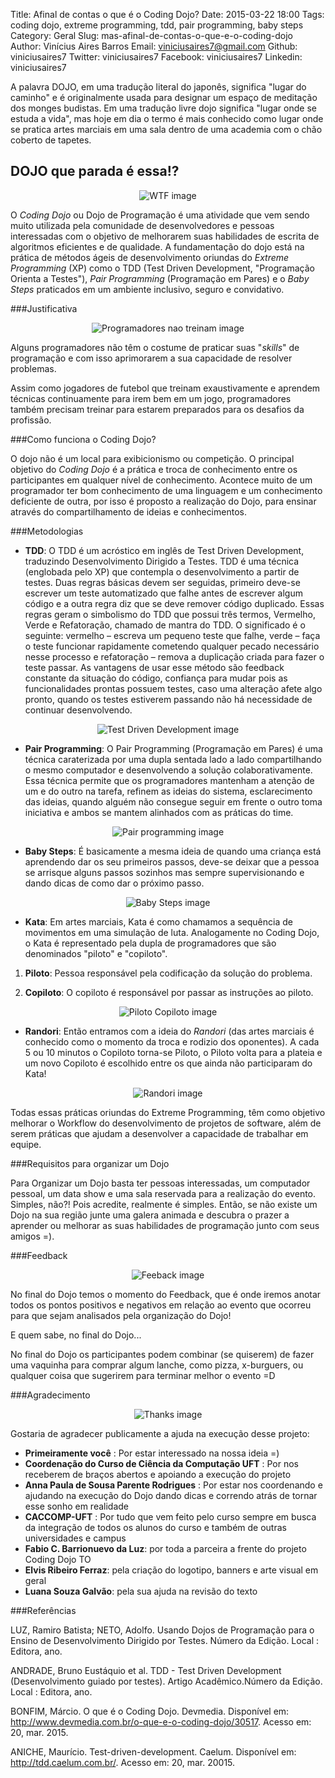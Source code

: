 Title: Afinal de contas o que é o Coding Dojo?
Date: 2015-03-22 18:00
Tags: coding dojo, extreme programming, tdd, pair programming, baby steps
Category: Geral
Slug: mas-afinal-de-contas-o-que-e-o-coding-dojo
Author: Vinícius Aires Barros
Email:  viniciusaires7@gmail.com
Github: viniciusaires7
Twitter: viniciusaires7
Facebook: viniciusaires7
Linkedin: viniciusaires7

A palavra DOJO, em uma tradução literal do japonês, significa "lugar do caminho" e é originalmente usada para designar um espaço de meditação dos monges budistas. Em uma tradução livre dojo significa "lugar onde se estuda a vida", mas hoje em dia o termo é mais conhecido como lugar onde se pratica artes marciais em uma sala dentro de uma academia com o chão coberto de tapetes.

DOJO que parada é essa!?
-----------

<p align="center">
  <img src="images/1/dude-wtf.jpg" alt="WTF image"/>
</p>

O *Coding Dojo* ou Dojo de Programação é uma atividade que vem sendo muito utilizada pela comunidade de desenvolvedores e pessoas interessadas com o objetivo de melhorarem suas habilidades de escrita de algoritmos eficientes e de qualidade. A fundamentação do dojo está na prática de métodos ágeis de desenvolvimento oriundas do *Extreme Programming* (XP) como o TDD (Test Driven Development, "Programação Orienta a Testes"), *Pair Programming* (Programação em Pares) e o *Baby Steps* praticados em um ambiente inclusivo, seguro e convidativo.

###Justificativa
<p align="center">
  <img src="images/1/7396371564_828beac495_z.jpg" alt="Programadores nao treinam image"/>
</p>

Alguns programadores não têm o costume de praticar suas "*skills*" de programação e com isso aprimorarem a sua capacidade de resolver problemas.

Assim como jogadores de futebol que treinam exaustivamente e aprendem técnicas continuamente para irem bem em um jogo, programadores também precisam treinar para estarem preparados para os desafios da profissão.

###Como funciona o Coding Dojo?

O dojo não é um local para exibicionismo ou competição. O principal objetivo do *Coding Dojo* é a prática e troca de conhecimento entre os participantes em qualquer nível de conhecimento. Acontece muito de um programador ter bom conhecimento de uma linguagem e um conhecimento deficiente de outra, por isso é proposto a realização do Dojo, para ensinar através do compartilhamento de ideias e conhecimentos.

###Metodologias

* **TDD**: O TDD é um acróstico em inglês de Test Driven Development, traduzindo Desenvolvimento Dirigido a Testes. TDD é uma técnica (englobada pelo XP) que contempla o desenvolvimento a partir de testes. Duas regras básicas devem ser seguidas, primeiro deve-se escrever um teste automatizado que falhe antes de escrever algum código e a outra regra diz que se deve remover código duplicado. Essas regras geram o simbolismo do TDD que possui três termos, Vermelho, Verde e Refatoração, chamado de mantra do TDD. O significado é o seguinte:  vermelho – escreva um pequeno teste que falhe, verde – faça o teste funcionar rapidamente cometendo qualquer pecado necessário nesse processo e refatoração – remova a duplicação criada para fazer o teste passar. As vantagens de usar esse método são feedback constante da situação do código, confiança para mudar pois as funcionalidades prontas possuem testes, caso uma alteração afete algo pronto, quando os testes estiverem passando não há necessidade de continuar desenvolvendo.
<p align="center">
  <img src="images/1/tdd.jpg" alt="Test Driven Development image"/>
</p>


* **Pair Programming**: O Pair Programming (Programação em Pares) é uma técnica caraterizada por uma dupla sentada lado a lado compartilhando o mesmo computador e desenvolvendo a solução colaborativamente. Essa técnica permite que os programadores mantenham a atenção de um e do outro na tarefa, refinem as ideias do sistema, esclarecimento das ideias, quando alguém não consegue seguir em frente o outro toma iniciativa e ambos se mantem alinhados com as práticas do time.
<p align="center">
  <img src="images/1/IMG_1809.jpg" alt="Pair programming image"/>
</p>

* **Baby Steps**: É basicamente a mesma ideia de quando uma criança está aprendendo dar os seu primeiros passos, deve-se deixar que a pessoa se arrisque alguns passos sozinhos mas sempre supervisionando e dando dicas de como dar o próximo passo.
<p align="center">
  <img src="images/1/959864706_894bdfaa56.jpg" alt="Baby Steps image"/>
</p>

* **Kata**: Em artes marciais, Kata é como chamamos a sequência de movimentos em uma simulação de luta. Analogamente no Coding Dojo, o Kata é representado pela dupla de programadores que são denominados "piloto" e "copiloto".

1. **Piloto**: Pessoa responsável pela codificação da solução do problema.

2. **Copiloto**: O copiloto é responsável por passar as instruções ao piloto.
<p align="center">
  <img src="images/1/Comandante-Elisa-Rossi-e-Co-piloto-Gabriela-GOL-Linhas-Aereas.jpg" alt="Piloto Copiloto image"/>
</p>

* **Randori**: Então entramos com a ideia do *Randori* (das artes marciais é conhecido como o momento da troca e rodizio dos oponentes). A cada 5 ou 10 minutos o Copiloto torna-se Piloto, o Piloto volta para a plateia e um novo Copiloto é escolhido entre os que ainda não participaram do Kata!
<p align="center">
  <img src="images/1/coding-dojo-aprendendo-a-programar-programando-38-638.jpg" alt="Randori image"/>
</p>

Todas essas práticas oriundas do Extreme Programming, têm como objetivo melhorar o Workflow do desenvolvimento de projetos de software, além de serem práticas que ajudam a desenvolver a capacidade de trabalhar em equipe.

###Requisitos para organizar um Dojo

Para Organizar um Dojo basta ter pessoas interessadas, um computador pessoal, um data show e uma sala reservada para a realização do evento. Simples, não?! Pois acredite, realmente é simples. Então, se não existe um Dojo na sua região junte uma galera animada e descubra o prazer a aprender ou melhorar as suas habilidades de programação junto com seus amigos =).

###Feedback
<p align="center">
  <img src="images/1/feedback.jpg" alt="Feeback image"/>
</p>

No final do Dojo temos o momento do Feedback, que é onde iremos anotar todos os pontos positivos e negativos em relação ao evento que ocorreu para que sejam analisados pela organização do Dojo!

E quem sabe, no final do Dojo...

No final do Dojo os participantes podem combinar (se quiserem) de fazer uma vaquinha para comprar algum lanche, como pizza, x-burguers, ou qualquer coisa que sugerirem para terminar melhor o evento =D

###Agradecimento
<p align="center">
  <img src="images/1/AGRADECIMENTOS.jpg" alt="Thanks image"/>
</p>

Gostaria de agradecer publicamente a ajuda na execução desse projeto:

* **Primeiramente você** : Por estar interessado na nossa ideia =)
* **Coordenação do Curso de Ciência da Computação UFT** :  Por nos receberem de braços abertos e apoiando a execução do projeto
* **Anna Paula de Sousa Parente Rodrigues** : Por estar nos coordenando e ajudando na execução do Dojo dando dicas e correndo atrás de tornar esse sonho em realidade
* **CACCOMP-UFT** : Por tudo que vem feito pelo curso sempre em busca da integração de todos os alunos do curso e também de outras universidades e campus
* **Fabio C. Barrionuevo da Luz**: por toda a parceira a frente do projeto Coding Dojo TO
* **Elvis Ribeiro Ferraz**: pela criação do logotipo, banners e arte visual em geral
* **Luana Souza Galvão**: pela sua ajuda na revisão do texto

###Referências

LUZ, Ramiro Batista; NETO, Adolfo. Usando Dojos de Programação para o Ensino de Desenvolvimento Dirigido por Testes. Número da Edição. Local : Editora, ano.

ANDRADE, Bruno Eustáquio et al. TDD - Test Driven Development (Desenvolvimento guiado por testes). Artigo Acadêmico.Número da Edição. Local : Editora, ano. 

BONFIM, Márcio. O que é o Coding Dojo. Devmedia. Disponível em: <http://www.devmedia.com.br/o-que-e-o-coding-dojo/30517>. Acesso em: 20, mar. 2015.

ANICHE, Maurício. Test-driven-development. Caelum. Disponível em: <http://tdd.caelum.com.br/>. Acesso em: 20, mar. 20015.

